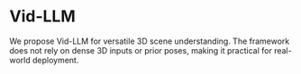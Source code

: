# Vid-LLM
We propose Vid-LLM  for versatile 3D scene understanding. The framework does not rely on dense 3D inputs or prior poses, making it practical for real-world deployment.
